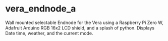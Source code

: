 # vera_endnode_a
Wall mounted selectable Endnode for the Vera using a Raspberry Pi Zero W, Adafruit Arduino RGB 16x2 LCD shield, and a splash of python. Displays Date time, weather, and the current mode.
